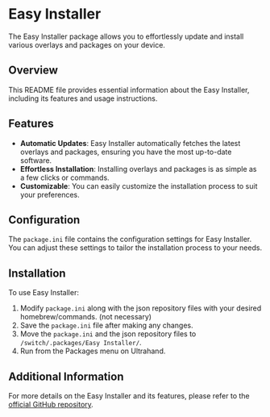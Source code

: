 # Easy Installer

The Easy Installer package allows you to effortlessly update and install various overlays and packages on your device.

## Overview

This README file provides essential information about the Easy Installer, including its features and usage instructions.

## Features

- **Automatic Updates**: Easy Installer automatically fetches the latest overlays and packages, ensuring you have the most up-to-date software.
- **Effortless Installation**: Installing overlays and packages is as simple as a few clicks or commands.
- **Customizable**: You can easily customize the installation process to suit your preferences.

## Configuration

The `package.ini` file contains the configuration settings for Easy Installer. You can adjust these settings to tailor the installation process to your needs.

## Installation

To use Easy Installer:

1. Modify `package.ini` along with the json repository files with your desired homebrew/commands. (not necessary)
2. Save the `package.ini` file after making any changes.
3. Move the `package.ini` and the json repository files to `/switch/.packages/Easy Installer/`.
4. Run from the Packages menu on Ultrahand.

## Additional Information

For more details on the Easy Installer and its features, please refer to the [official GitHub repository](https://github.com/ppkantorski/Ultrahand-Overlay).
